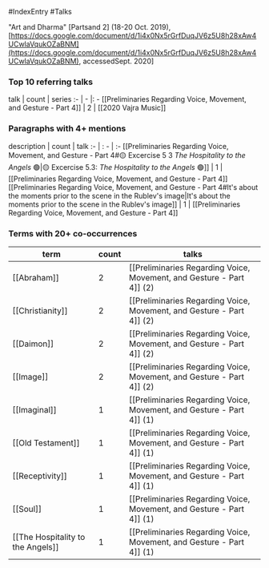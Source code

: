 #IndexEntry #Talks

"Art and Dharma" [Partsand 2] (18-20 Oct. 2019), [https://docs.google.com/document/d/1i4x0Nx5rGrfDuqJV6z5U8h28xAw4UCwlaVqukOZaBNM](https://docs.google.com/document/d/1i4x0Nx5rGrfDuqJV6z5U8h28xAw4UCwlaVqukOZaBNM), accessedSept. 2020]

### Top 10 referring talks
talk | count | series
:- | - |: -
[[Preliminaries Regarding Voice, Movement, and Gesture - Part 4]] | 2 | [[2020 Vajra Music]]

### Paragraphs with 4+ mentions
description | count | talk
:- | : - | :-
[[Preliminaries Regarding Voice, Movement, and Gesture - Part 4#🟡 Excercise 5 3 _The Hospitality to the Angels_ 🟢\|🟡 Excercise 5.3: _The Hospitality to the Angels_ 🟢]] | 1 | [[Preliminaries Regarding Voice, Movement, and Gesture - Part 4]]
[[Preliminaries Regarding Voice, Movement, and Gesture - Part 4#It's about the moments prior to the scene in the Rublev's image\|It's about the moments prior to the scene in the Rublev's image]] | 1 | [[Preliminaries Regarding Voice, Movement, and Gesture - Part 4]]

### Terms with 20+ co-occurrences
term | count | talks
-|-|-
[[Abraham]] | 2 | <span class="counts">[[Preliminaries Regarding Voice, Movement, and Gesture - Part 4]] (2)</span> 
[[Christianity]] | 2 | <span class="counts">[[Preliminaries Regarding Voice, Movement, and Gesture - Part 4]] (2)</span> 
[[Daimon]] | 2 | <span class="counts">[[Preliminaries Regarding Voice, Movement, and Gesture - Part 4]] (2)</span> 
[[Image]] | 2 | <span class="counts">[[Preliminaries Regarding Voice, Movement, and Gesture - Part 4]] (2)</span> 
[[Imaginal]] | 1 | <span class="counts">[[Preliminaries Regarding Voice, Movement, and Gesture - Part 4]] (1)</span> 
[[Old Testament]] | 1 | <span class="counts">[[Preliminaries Regarding Voice, Movement, and Gesture - Part 4]] (1)</span> 
[[Receptivity]] | 1 | <span class="counts">[[Preliminaries Regarding Voice, Movement, and Gesture - Part 4]] (1)</span> 
[[Soul]] | 1 | <span class="counts">[[Preliminaries Regarding Voice, Movement, and Gesture - Part 4]] (1)</span> 
[[The Hospitality to the Angels]] | 1 | <span class="counts">[[Preliminaries Regarding Voice, Movement, and Gesture - Part 4]] (1)</span> 

